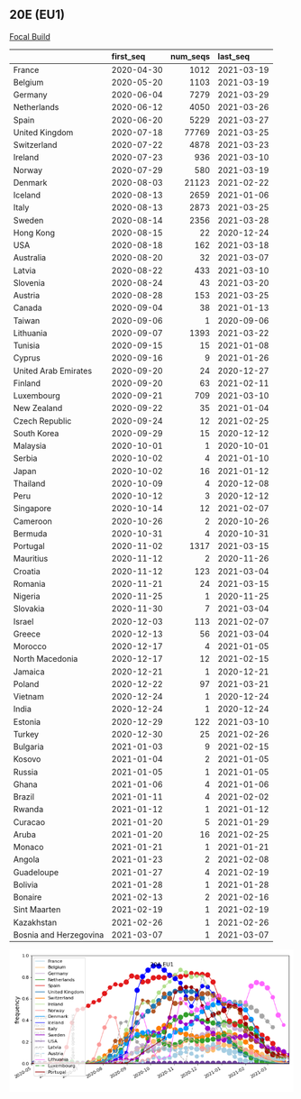 

## 20E (EU1)
[Focal Build](https://nextstrain.org/groups/neherlab/ncov/20A.EU1?f_region=Europe)

|                        | first_seq   |   num_seqs | last_seq   |
|:-----------------------|:------------|-----------:|:-----------|
| France                 | 2020-04-30  |       1012 | 2021-03-19 |
| Belgium                | 2020-05-20  |       1103 | 2021-03-19 |
| Germany                | 2020-06-04  |       7279 | 2021-03-29 |
| Netherlands            | 2020-06-12  |       4050 | 2021-03-26 |
| Spain                  | 2020-06-20  |       5229 | 2021-03-27 |
| United Kingdom         | 2020-07-18  |      77769 | 2021-03-25 |
| Switzerland            | 2020-07-22  |       4878 | 2021-03-23 |
| Ireland                | 2020-07-23  |        936 | 2021-03-10 |
| Norway                 | 2020-07-29  |        580 | 2021-03-19 |
| Denmark                | 2020-08-03  |      21123 | 2021-02-22 |
| Iceland                | 2020-08-13  |       2659 | 2021-01-06 |
| Italy                  | 2020-08-13  |       2873 | 2021-03-25 |
| Sweden                 | 2020-08-14  |       2356 | 2021-03-28 |
| Hong Kong              | 2020-08-15  |         22 | 2020-12-24 |
| USA                    | 2020-08-18  |        162 | 2021-03-18 |
| Australia              | 2020-08-20  |         32 | 2021-03-07 |
| Latvia                 | 2020-08-22  |        433 | 2021-03-10 |
| Slovenia               | 2020-08-24  |         43 | 2021-03-20 |
| Austria                | 2020-08-28  |        153 | 2021-03-25 |
| Canada                 | 2020-09-04  |         38 | 2021-01-13 |
| Taiwan                 | 2020-09-06  |          1 | 2020-09-06 |
| Lithuania              | 2020-09-07  |       1393 | 2021-03-22 |
| Tunisia                | 2020-09-15  |         15 | 2021-01-08 |
| Cyprus                 | 2020-09-16  |          9 | 2021-01-26 |
| United Arab Emirates   | 2020-09-20  |         24 | 2020-12-27 |
| Finland                | 2020-09-20  |         63 | 2021-02-11 |
| Luxembourg             | 2020-09-21  |        709 | 2021-03-10 |
| New Zealand            | 2020-09-22  |         35 | 2021-01-04 |
| Czech Republic         | 2020-09-24  |         12 | 2021-02-25 |
| South Korea            | 2020-09-29  |         15 | 2020-12-12 |
| Malaysia               | 2020-10-01  |          1 | 2020-10-01 |
| Serbia                 | 2020-10-02  |          4 | 2021-01-10 |
| Japan                  | 2020-10-02  |         16 | 2021-01-12 |
| Thailand               | 2020-10-09  |          4 | 2020-12-08 |
| Peru                   | 2020-10-12  |          3 | 2020-12-12 |
| Singapore              | 2020-10-14  |         12 | 2021-02-07 |
| Cameroon               | 2020-10-26  |          2 | 2020-10-26 |
| Bermuda                | 2020-10-31  |          4 | 2020-10-31 |
| Portugal               | 2020-11-02  |       1317 | 2021-03-15 |
| Mauritius              | 2020-11-12  |          2 | 2020-11-26 |
| Croatia                | 2020-11-12  |        123 | 2021-03-04 |
| Romania                | 2020-11-21  |         24 | 2021-03-15 |
| Nigeria                | 2020-11-25  |          1 | 2020-11-25 |
| Slovakia               | 2020-11-30  |          7 | 2021-03-04 |
| Israel                 | 2020-12-03  |        113 | 2021-02-07 |
| Greece                 | 2020-12-13  |         56 | 2021-03-04 |
| Morocco                | 2020-12-17  |          4 | 2021-01-05 |
| North Macedonia        | 2020-12-17  |         12 | 2021-02-15 |
| Jamaica                | 2020-12-21  |          1 | 2020-12-21 |
| Poland                 | 2020-12-22  |         97 | 2021-03-21 |
| Vietnam                | 2020-12-24  |          1 | 2020-12-24 |
| India                  | 2020-12-24  |          1 | 2020-12-24 |
| Estonia                | 2020-12-29  |        122 | 2021-03-10 |
| Turkey                 | 2020-12-30  |         25 | 2021-02-26 |
| Bulgaria               | 2021-01-03  |          9 | 2021-02-15 |
| Kosovo                 | 2021-01-04  |          2 | 2021-01-05 |
| Russia                 | 2021-01-05  |          1 | 2021-01-05 |
| Ghana                  | 2021-01-06  |          4 | 2021-01-06 |
| Brazil                 | 2021-01-11  |          4 | 2021-02-02 |
| Rwanda                 | 2021-01-12  |          1 | 2021-01-12 |
| Curacao                | 2021-01-20  |          5 | 2021-01-29 |
| Aruba                  | 2021-01-20  |         16 | 2021-02-25 |
| Monaco                 | 2021-01-21  |          1 | 2021-01-21 |
| Angola                 | 2021-01-23  |          2 | 2021-02-08 |
| Guadeloupe             | 2021-01-27  |          4 | 2021-02-19 |
| Bolivia                | 2021-01-28  |          1 | 2021-01-28 |
| Bonaire                | 2021-02-13  |          2 | 2021-02-16 |
| Sint Maarten           | 2021-02-19  |          1 | 2021-02-19 |
| Kazakhstan             | 2021-02-26  |          1 | 2021-02-26 |
| Bosnia and Herzegovina | 2021-03-07  |          1 | 2021-03-07 |

![Overall trends 20A.EU1](/overall_trends_figures/overall_trends_20A.EU1.png)